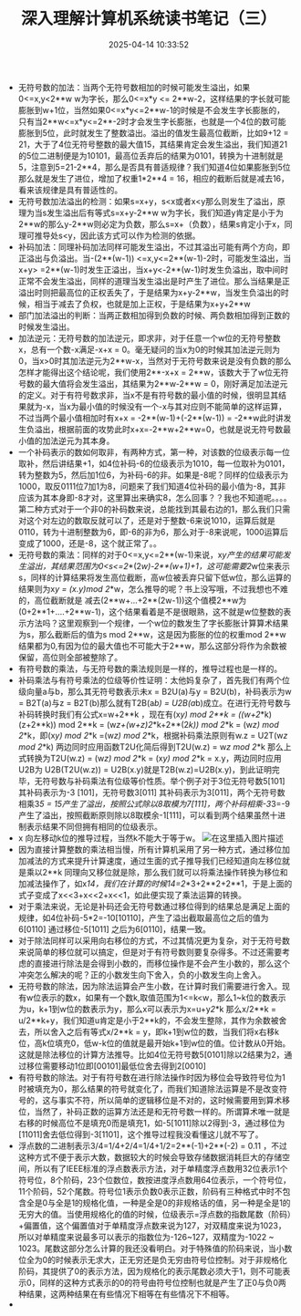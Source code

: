 ﻿---
title: 深入理解计算机系统读书笔记（三）
date: 2025-04-14 10:33:52
tags:
- 深入理解计算机系统
categories:
  - [读书笔记]
description: 本文介绍了 深入理解计算机系统
---

- 无符号数的加法：当两个无符号数相加的时候可能发生溢出，如果0<=x,y<2\*\*w  w为字长，那么0<=x\*y <= 2\*\*w-2，这样结果的字长就可能膨胀到w+1位，当然如果0<=x\*y<=2\*\*w-1的时候是不会发生字长膨胀的，只有当2\*\*w<=x\*y<=2\*\*-2时才会发生字长膨胀，也就是一个4位的数可能膨胀到5位，此时就发生了整数溢出。溢出的值发生最高位截断，比如9+12 = 21，大于了4位无符号整数的最大值15，其结果肯定会发生溢出，我们知道21的5位二进制便是为10101，最高位丢弃后的结果为0101，转换为十进制就是5，注意到5=21-2\*\*4，那么是否具有普适规律？我们知道4位如果膨胀到5位那么就是发生了进位，增加了权重1\*2\*\*4 = 16，相应的截断后就是减去16，看来该规律是具有普适性的。
- 无符号数加法溢出的检测：如果s=x+y，s<x或者x<y那么则发生了溢出，原理为当s发生溢出后有等式s=x+y-2*\*w w为字长，我们知道y肯定是小于为2*\*w的那么y-2*\*w则必定为负数，那么s=x+（负数），结果s肯定小于x，同理可推导处s<y，因此该方式可以作为检测的依据。
- 补码加法：同理补码加法同样可能发生溢出，不过其溢出可能有两个方向，即正溢出与负溢出。当-(2**(w-1)) <=x,y<=2**(w-1)-2时，可能发生溢出，当x+y> =2**(w-1)时发生正溢出，当x+y<-2**(w-1)时发生负溢出，取中间时正常不会发生溢出，同样的道理当发生溢出是时产生了进位。那么当结果是正溢出时则把最高位的正权丢失了，于是结果为x+y-2*\*w，当发生负溢出的时候，相当于减去了负权，也就是加上正权，于是结果为x+y+2*\*w
- 部门加法溢出的判断：当两正数相加得到负数的时候、两负数相加得到正数的时候发生溢出。
- 加法逆元：无符号数的加法逆元，即求非，对于任意一个w位的无符号整数x，总有一个数-x满足-x+x = 0。毫无疑问的当x为0的时候其加法逆元则为0，当x>0时其加法逆元为2*\*w-x，当然对于无符号数来说是没有负数的那么怎样才能得出这个结论呢，我们使用2*\*-x+x = 2**w，该数大于了w位无符号数的最大值将会发生溢出，其结果为2*\*w-2*\*w = 0，刚好满足加法逆元的定义。对于有符号数求非，当x不是有符号数的最小值的时候，很明显其结果就为-x，当x为最小值的时候没有一个-x与其对应则不能简单的这样运算，不过当两个最小值相加时有x+x = -2*\*(w-1)+(-2*\*(w-1)) = -2*\*w此时讲发生负溢出，根据前面的攻势此时x+x=-2*\*w+2*\*w=0，也就是说无符号数最小值的加法逆元为其本身。
- 一个补码表示的数如何取非，有两种方式，第一种，对该数的位级表示每一位取补，然后讲结果+1，如4位补码-6的位级表示为1010，每一位取补为0101，转为整数为5，然后加1位6，为补码-6的非。如果是-8呢？同样的位级表示为1000，取反0111位7加1为8，问题来了我们知道4位补码的最小值为-8，其非应该为其本身即-8才对，这里算出来确实8，怎么回事？？我也不知道呢。。。。第二种方式对于一个非0的补码数来说，总能找到其最右边的1，那么我们只需对这个对左边的数取反就可以了，还是对于整数-6来说1010，运算后就是0110，转为十进制整数为6，即-6的非为6，那么对于-8来说呢，1000运算后变成了1000，还是-8，这个就正常了。。
- 无符号数的乘法：同样的对于0<=x,y<=2*\*(w-1)来说，x*y产生的结果可能发生溢出，其结果范围为0<s<=2*\*(2*w)-2**(w+1)+1，这可能需要2*w位来表示s，同样的计算结果将发生高位截断，高w位被丢弃只留下低w位，那么运算的结果则为x*y = (x.y)mod 2*\*w，怎么推导的呢？书上没写哦，不过我想也不难的，高位截断就是 减去(2*\*w+...+2*\*(2w-1))这个值模2*\*w为(0+2*\*1+....+2*\*w-1)，这个结果看着是不是很眼熟，这不就是w位整数的表示方法吗？这里观察到一个规律，一个w位的数发生了字长膨胀计算算术结果为s，那么截断后的值为s mod 2*\*w，这是因为膨胀的位的权重mod 2*\*w结果都为0,有因为位的最大值也不可能大于2*\*w，那么这部分将作为余数被保留，高位则全部被整除了。
- 有符号数的乘法，与无符号数的乘法规则是一样的，推导过程也是一样的。
- 补码乘法与有符号乘法的位级等价性证明：太他妈复杂了，首先我们有两个位级向量a与b，那么其无符号数表示未x = B2U(a)与y = B2U(b)，补码表示为w = B2T(a)与z = B2T(b)那么就有T2B(a*b) = U2B(a*b)成立。在进行无符号数与补码转换时我们有公式x=w+2*\*k	 ，现在有(x*y) mod 2**k = ((w+2*\*k)(z+2*\*k)) mod 2*\*k = (w*z+(w+z)2*\*k+2*\*(2*k)) mod 2*\*k = (w*z) mod 2*\*k，即(x*y) mod 2*\*k =(w*z) mod 2*\*k，根据补码乘法原则有w.z = U2T(w*z mod 2*\*k) 两边同时应用函数T2U化简后得到T2U(w.z) = w*z mod 2*\*k 那么上式转换为T2U(w.z) = (w*z) mod 2*\*k = (x*y) mod 2*\*k = x.y，两边同时应用U2B为 U2B(T2U(w.z)) = U2B(x.y)就是T2B(w.z)=U2B(x.y)，到此证明完毕，无符号数与补码乘法有位级等价性质。举个例子对于3位无符号数5[101]其补码表示为-3 [101]，无符号数3[011] 其补码表示为3[011]，两个无符号数相乘3*5 = 15产生了溢出，按照公式除以8取模为7[111]，两个补码相乘-3*3=-9产生了溢出，按照截断原则除以8取模余-1[111]，可以看到两个结果虽然十进制表示结果不同但拥有相同的位级表示。
-   x 向左移动k位的推导过程，当然k不能大于等于w。
![在这里插入图片描述](https://i-blog.csdnimg.cn/blog_migrate/10f375e86f624938362e3be5689c52d7.png)
- 因为直接计算整数的乘法相当慢，所有计算机采用了另一种方式，通过移位加加减法的方式来提升计算速度，通过生面的式子推导我们已经知道向左移位就是乘以2*\*k 同理向又移位就是除，那么我们就可以将乘法操作转换为移位和加减法操作了，如x*14，我们在计算的时候14=2*\*3+2*\*2+2*\*1，于是上面的式子变成了x<<3+x<<2+x<<1，如此便实现了乘法运算的转换。
- 对于乘法来说，无论是补码还会无符号数通过移位得到的结果总是满足上面的规律，如4位补码-5*2=-10[10110]，产生了溢出截取最高位之后的值为 6[0110] 通过移位-5[1011] 之后为6[0110]，结果一致。
- 对于除法同样可以采用向右移位的方式，不过其情况更为复杂，对于无符号数来说简单的移位就可以搞定，但是对于有符号数则要复杂得多。不过还需要考虑的直接进行除法是会得到小数的，而移位操作是不会产生小数的，那么这个冲突怎么解决的呢？正的小数发生向下舍入，负的小数发生向上舍入。
-  无符号数的除法，因为除法运算会产生小数，在计算时我们需要进行舍入。现有w位表示的数x，如果有一个数k,取值范围为1<=k<w，那么1~k位的数表示为u，k+1到w位的数表示为y，那么x可以表示为x=u+y*2*\*k 那么x/2*\*k = u/2*\*k+y，我们知道u肯定是小于2*\*k的，不会发生整除，其作为余数被舍去，所以舍入之后有等式x/2*\*k = y，即k+1到w位的数，当我们将x右移k位，高k位填充0，低w-k位的值就是最开始k+1到w位的值。位计数从0开始。这就是除法移位的计算方法推导。比如4位无符号数5[0101]除以2结果为2，通过移位需要移动1位即[00101]最低位舍去得到2[0010]
- 有符号数的除法。对于有符号数在进行除法操作时因为移位会导致符号位为1时被填充为0，那么结果的符号就变化了，而我们知道除法运算是不是改变符号的，这与事实不符，所以简单的逻辑移位是不对的，这时候需要用到算术移位，当然了，补码正数的运算方法还是和无符号数一样的。所谓算术唯一就是右移的时候高位不是填充0而是填充1，如-5[1011]除以2得到-3，通过移位为[11011]舍去低位得到-3[1101]，这个推导过程我没看懂这儿就不写了。
- 浮点数的二进制表示3/4=1/4+2/4=1/4+1/2=2*\*(-1)+2*\*(-2) = 0.11 ，不过这种方式不便于表示大数，数据较大的时候会导致存储数据消耗巨大的存储空间，所以有了IEEE标准的浮点数表示方法，对于单精度浮点数用32位表示1个符号位，8个阶码，23个位数位，数按进度浮点数用64位表示，一个符号位，11个阶码，52个尾数。符号位1表示负数0表示正数，阶码有三种格式中时不包含全是0与全是1的规格化值，一种是全是0的非规格话的值，另一种是全是1的无穷大的值。当使用规格化的值的时候，位级表示=浮点数的指数尾数（阶码）+偏置值，这个偏置值对于单精度浮点数来说为127，对双精度来说为1023，所以对单精度来说最多可以表示的指数位为-126~127，双精度为-1022 ~ 1023。尾数这部分怎么计算的我还没看明白。对于特殊值的阶码来说，当小数位全为0的时候表示无求大，正无穷还是负无穷由符号位控制。对于非规格化阶码，其提供了0的表示方法，因为规格化的表示尾数必须大于1，则不可能表示0，同样的这种方式表示的0的符号由符号位控制也就是产生了正0与负0两种结果，这两种结果在有些情况下相等在有些情况下不相等。
- 
